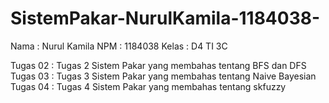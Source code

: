 # SistemPakar-NurulKamila-1184038-

Nama : Nurul Kamila 
NPM : 1184038 
Kelas : D4 TI 3C 

Tugas 02 : Tugas 2 Sistem Pakar yang membahas tentang BFS dan DFS 
Tugas 03 : Tugas 3 Sistem Pakar yang membahas tentang Naive Bayesian
Tugas 04 : Tugas 4 Sistem Pakar yang membahas tentang skfuzzy
